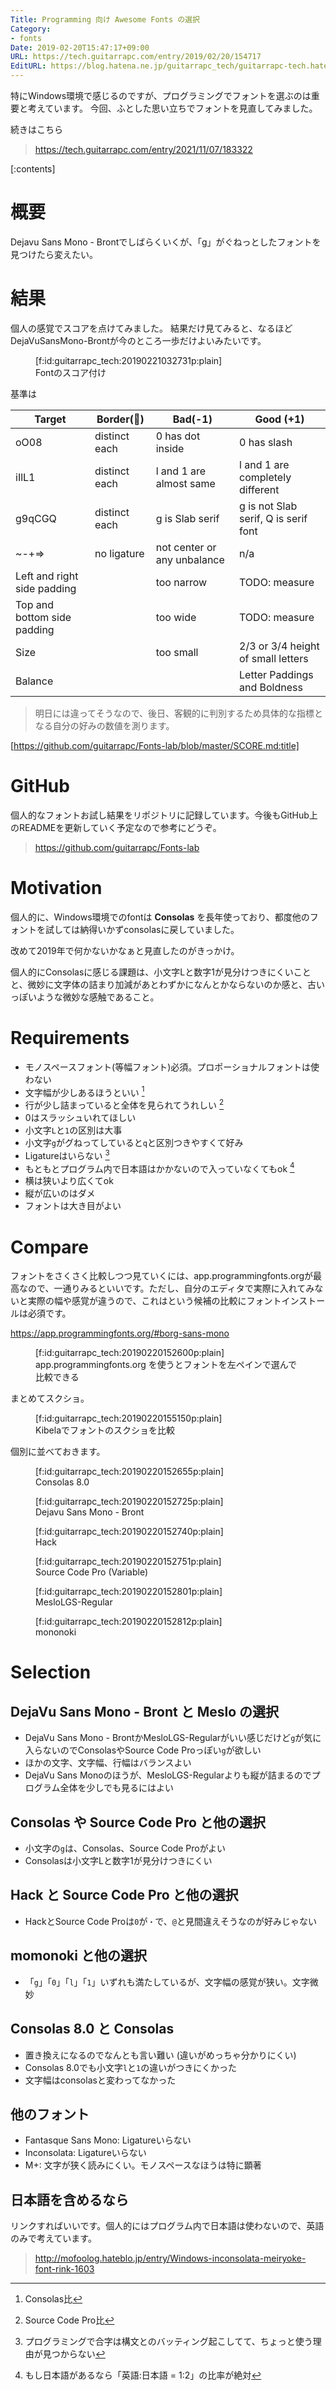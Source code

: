 ```yaml
---
Title: Programming 向け Awesome Fonts の選択
Category:
- fonts
Date: 2019-02-20T15:47:17+09:00
URL: https://tech.guitarrapc.com/entry/2019/02/20/154717
EditURL: https://blog.hatena.ne.jp/guitarrapc_tech/guitarrapc-tech.hatenablog.com/atom/entry/17680117126973484107
---
```


特にWindows環境で感じるのですが、プログラミングでフォントを選ぶのは重要と考えています。
今回、ふとした思い立ちでフォントを見直してみました。

続きはこちら

> https://tech.guitarrapc.com/entry/2021/11/07/183322

[:contents]

# 概要

Dejavu Sans Mono - Brontでしばらくいくが、「g」がぐねっとしたフォントを見つけたら変えたい。

# 結果

個人の感覚でスコアを点けてみました。
結果だけ見てみると、なるほどDejaVuSansMono-Brontが今のところ一歩だけよいみたいです。

<figure class="figure-image figure-image-fotolife" title="Fontのスコア付け">[f:id:guitarrapc_tech:20190221032731p:plain]<figcaption>Fontのスコア付け</figcaption></figure>


基準は

| Target | Border(:eyes:) | Bad(-1) | Good (+1) |
| ---- | ---- | ---- | ---- |
| oO08 | distinct each | 0 has dot inside | 0 has slash |
| iIlL1 | distinct each | l and 1 are almost same | l and 1 are completely different |
| g9qCGQ | distinct each | g is Slab serif | g is not Slab serif, Q is serif font |
| ~-+=> | no ligature | not center or any unbalance | n/a |
| Left and right side padding | | too narrow | TODO: measure |
| Top and bottom side padding | | too wide | TODO: measure |
| Size | | too small | 2/3 or 3/4 height of small letters |
| Balance | | | Letter Paddings and Boldness |

> 明日には違ってそうなので、後日、客観的に判別するため具体的な指標となる自分の好みの数値を測ります。


[https://github.com/guitarrapc/Fonts-lab/blob/master/SCORE.md:title]



# GitHub

個人的なフォントお試し結果をリポジトリに記録しています。今後もGitHub上のREADMEを更新していく予定なので参考にどうぞ。

> https://github.com/guitarrapc/Fonts-lab

# Motivation

個人的に、Windows環境でのfontは **Consolas** を長年使っており、都度他のフォントを試しては納得いかずconsolasに戻していました。

改めて2019年で何かないかなぁと見直したのがきっかけ。

個人的にConsolasに感じる課題は、小文字Lと数字1が見分けつきにくいことと、微妙に文字体の詰まり加減があとわずかになんとかならないのか感と、古いっぽいような微妙な感触であること。

# Requirements

* モノスペースフォント(等幅フォント)必須。プロポーショナルフォントは使わない
* 文字幅が少しあるほうといい [^1]
* 行が少し詰まっていると全体を見られてうれしい [^2]
* 0はスラッシュいれてほしい
* 小文字`L`と`1`の区別は大事
* 小文字`g`がグねってしていると`q`と区別つきやすくて好み
* Ligatureはいらない [^3]
* もともとプログラム内で日本語はかかないので入っていなくてもok [^4]
* 横は狭いより広くてok
* 縦が広いのはダメ
* フォントは大き目がよい

# Compare

フォントをさくさく比較しつつ見ていくには、app.programmingfonts.orgが最高なので、一通りみるといいです。ただし、自分のエディタで実際に入れてみないと実際の幅や感覚が違うので、これはという候補の比較にフォントインストールは必須です。

https://app.programmingfonts.org/#borg-sans-mono

<figure class="figure-image figure-image-fotolife" title="app.programmingfonts.org を使うとフォントを左ペインで選んで比較できる">[f:id:guitarrapc_tech:20190220152600p:plain]<figcaption>app.programmingfonts.org を使うとフォントを左ペインで選んで比較できる</figcaption></figure>

まとめてスクショ。

<figure class="figure-image figure-image-fotolife" title="Kibelaでフォントのスクショを比較">[f:id:guitarrapc_tech:20190220155150p:plain]<figcaption>Kibelaでフォントのスクショを比較</figcaption></figure>

個別に並べておきます。

<figure class="figure-image figure-image-fotolife" title="Consolas 8.0">[f:id:guitarrapc_tech:20190220152655p:plain]<figcaption>Consolas 8.0</figcaption></figure>

<figure class="figure-image figure-image-fotolife" title="Dejavu Sans Mono - Bront">[f:id:guitarrapc_tech:20190220152725p:plain]<figcaption>Dejavu Sans Mono - Bront</figcaption></figure>

<figure class="figure-image figure-image-fotolife" title="Hack">[f:id:guitarrapc_tech:20190220152740p:plain]<figcaption>Hack</figcaption></figure>

<figure class="figure-image figure-image-fotolife" title="Source Code Pro (Variable)">[f:id:guitarrapc_tech:20190220152751p:plain]<figcaption>Source Code Pro (Variable)</figcaption></figure>

<figure class="figure-image figure-image-fotolife" title="MesloLGS-Regular">[f:id:guitarrapc_tech:20190220152801p:plain]<figcaption>MesloLGS-Regular</figcaption></figure>

<figure class="figure-image figure-image-fotolife" title="mononoki">[f:id:guitarrapc_tech:20190220152812p:plain]<figcaption>mononoki</figcaption></figure>

# Selection

## DejaVu Sans Mono - Bront と Meslo の選択

* DejaVu Sans Mono - BrontかMesloLGS-Regularがいい感じだけど`g`が気に入らないのでConsolasやSource Code Proっぽい`g`が欲しい
* ほかの文字、文字幅、行幅はバランスよい
* DejaVu Sans Monoのほうが、MesloLGS-Regularよりも縦が詰まるのでプログラム全体を少しでも見るにはよい

## Consolas や Source Code Pro と他の選択

* 小文字の`g`は、Consolas、Source Code Proがよい
* Consolasは小文字Lと数字1が見分けつきにくい

## Hack と Source Code Pro と他の選択

* HackとSource Code Proは`0`が`・`で、`@`と見間違えそうなのが好みじゃない

## momonoki と他の選択

* 「`g`」「`0`」「`l`」「`1`」いずれも満たしているが、文字幅の感覚が狭い。文字微妙

## Consolas 8.0 と Consolas

* 置き換えになるのでなんとも言い難い (違いがめっちゃ分かりにくい)
* Consolas 8.0でも小文字`l`と`1`の違いがつきにくかった
* 文字幅はconsolasと変わってなかった

## 他のフォント

* Fantasque Sans Mono: Ligatureいらない
* Inconsolata: Ligatureいらない
* M+: 文字が狭く読みにくい。モノスペースなほうは特に顕著

## 日本語を含めるなら

リンクすればいいです。個人的にはプログラム内で日本語は使わないので、英語のみで考えています。

> http://mofoolog.hateblo.jp/entry/Windows-inconsolata-meiryoke-font-rink-1603


[^1]: Consolas比
[^2]: Source Code Pro比
[^3]: プログラミングで合字は構文とのバッティング起こしてて、ちょっと使う理由が見つからない
[^4]: もし日本語があるなら「英語:日本語 = 1:2」の比率が絶対
